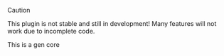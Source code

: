 > [!CAUTION]
> This plugin is not stable and still in development! Many features will not work due to incomplete code.

This is a gen core
